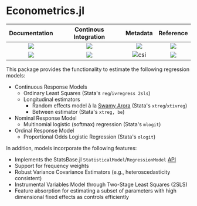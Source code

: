 # Econometrics.jl

| **Documentation** | **Continous Integration** | **Metadata** | **Reference**      |
|:-----------------:|:-------------------------:|:------------:|:------------------:|
| [![][dsi]][dsu]   | [![][bsi]][bsu]           | [![][li]][lu]| [![][pubi]][pubu]  |
| [![][ddi]][ddu]   | [![][cci]][ccu]           | ![csi]       | [![][doii]][doiu]  |

[bsi]: https://github.com/Nosferican/Econometrics.jl/workflows/CI/badge.svg
[bsu]: https://github.com/Nosferican/Econometrics.jl/actions?workflow=CI
[cci]: https://codecov.io/gh/Nosferican/Econometrics.jl/branch/master/graph/badge.svg
[ccu]: https://codecov.io/gh/Nosferican/Econometrics.jl
[dsi]: https://img.shields.io/badge/docs-stable-blue?style=plastic
[dsu]: https://Nosferican.github.io/Econometrics.jl/stable/
[ddi]: https://img.shields.io/badge/docs-dev-blue?style=plastic
[ddu]: https://Nosferican.github.io/Econometrics.jl/dev/
[li]: https://img.shields.io/github/license/Nosferican/Econometrics.jl?style=plastic
[lu]: https://tldrlegal.com/license/-isc-license
[pubu]: https://doi.org/10.21105/jcon.00038
[pubi]: https://proceedings.juliacon.org/papers/10.21105/jcon.00038/status.svg
[doiu]: https://doi.org/10.5281/zenodo.3379185
[doii]: https://zenodo.org/badge/DOI/10.5281/zenodo.3379185.svg
[csi]: https://img.shields.io/github/commits-since/Nosferican/Econometrics.jl/v0.2.6

This package provides the functionality to estimate the following regression models:

- Continuous Response Models
  - Ordinary Least Squares (Stata's `reg`/`ivregress 2sls`)
  - Longitudinal estimators
    - Random effects model à la [Swamy Arora](https://dx.doi.org/10.2307/1909405) (Stata's `xtreg`/`xtivreg`)
    - Between estimator (Stata's `xtreg, be`)
- Nominal Response Model
  - Multinomial logistic (softmax) regression (Stata's `mlogit`)
- Ordinal Response Model
  - Proportional Odds Logistic Regression (Stata's `ologit`)

In addition, models incorporate the following features:
  - Implements the StatsBase.jl `StatisticalModel`/`RegressionModel` [API](http://juliastats.github.io/StatsBase.jl/latest/statmodels/)
  - Support for frequency weights
  - Robust Variance Covariance Estimators (e.g., heteroscedasticity consistent)
  - Instrumental Variables Model through Two-Stage Least Squares (2SLS)
  - Feature absorption for estimating a subset of parameters with high dimensional fixed effects as controls efficiently
